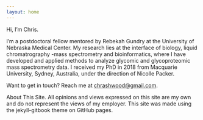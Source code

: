 ```yaml
---
layout: home
---
```


Hi, I’m Chris.

I’m a postdoctoral fellow mentored by Rebekah Gundry at the University of Nebraska Medical Center. My research lies at the interface of biology, liquid chromatrography -mass spectrometry and bioinformatics, where I have developed and applied methods to analyze glycomic and glycoproteomic mass spectrometry data. I received my PhD in 2018 from Macquarie University, Sydney, Australia, under the direction of Nicolle Packer.

Want to get in touch? Reach me at chrashwood@gmail.com.

About This Site.
All opinions and views expressed on this site are my own and do not represent the views of my employer. This site was made using the jekyll-gitbook theme on GitHub pages.
